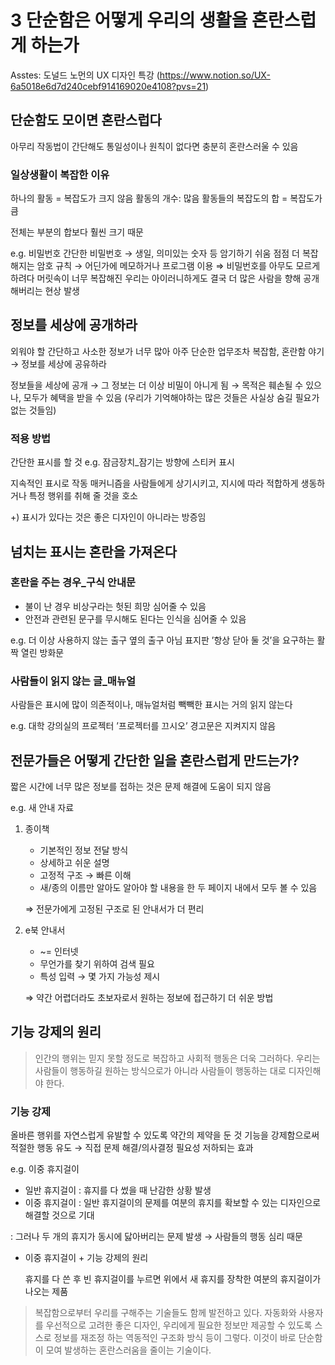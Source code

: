 # 3 단순함은 어떻게 우리의 생활을 혼란스럽게 하는가

Asstes: 도널드 노먼의 UX 디자인 특강 (https://www.notion.so/UX-6a5018e6d7d240cebf914169020e4108?pvs=21)

## 단순함도 모이면 혼란스럽다

아무리 작동법이 간단해도 통일성이나 원칙이 없다면 충분히 혼란스러울 수 있음

### 일상생활이 복잡한 이유

하나의 활동 = 복잡도가 크지 않음
활동의 개수: 많음
활동들의 복잡도의 합 = 복잡도가 큼

전체는 부분의 합보다 훨씬 크기 때문

e.g. 비밀번호
간단한 비밀번호 → 생일, 의미있는 숫자 등 암기하기 쉬움
점점 더 복잡해지는 암호 규칙 → 어딘가에 메모하거나 프로그램 이용
⇒ 비밀번호를 아무도 모르게 하려다 머릿속이 너무 복잡해진 우리는 아이러니하게도 결국 더 많은 사람을 향해 공개해버리는 현상 발생

## 정보를 세상에 공개하라

외워야 할 간단하고 사소한 정보가 너무 많아 아주 단순한 업무조차 복잡함, 혼란함 야기
→ 정보를 세상에 공유하라

정보들을 세상에 공개
→ 그 정보는 더 이상 비밀이 아니게 됨
→ 목적은 훼손될 수 있으나, 모두가 혜택을 받을 수 있음
(우리가 기억해야하는 많은 것들은 사실상 숨길 필요가 없는 것들임)

### 적용 방법

간단한 표시를 할 것
e.g. 잠금장치_잠기는 방향에 스티커 표시

지속적인 표시로 작동 매커니즘을 사람들에게 상기시키고, 지시에 따라 적합하게 생동하거나 특정 행위를 취해 줄 것을 호소

+) 표시가 있다는 것은 좋은 디자인이 아니라는 방증임

## 넘치는 표시는 혼란을 가져온다

### 혼란을 주는 경우_구식 안내문

- 불이 난 경우 비상구라는 헛된 희망 심어줄 수 있음
- 안전과 관련된 문구를 무시해도 된다는 인식을 심어줄 수 있음

e.g.
더 이상 사용하지 않는 출구 옆의 출구 아님 표지판
’항상 닫아 둘 것’을 요구하는 활짝 열린 방화문

### 사람들이 읽지 않는 글_매뉴얼

사람들은 표시에 많이 의존적이나, 매뉴얼처럼 빽빽한 표시는 거의 읽지 않는다

e.g.
대학 강의실의 프로젝터
’프로젝터를 끄시오’ 경고문은 지켜지지 않음

## 전문가들은 어떻게 간단한 일을 혼란스럽게 만드는가?

짧은 시간에 너무 많은 정보를 접하는 것은 문제 해결에 도움이 되지 않음

e.g. 새 안내 자료

1. 종이책
    - 기본적인 정보 전달 방식
    - 상세하고 쉬운 설명
    - 고정적 구조 → 빠른 이해
    - 새/종의 이름만 알아도 알아야 할 내용을 한 두 페이지 내에서 모두 볼 수 있음
    
    ⇒ 전문가에게 고정된 구조로 된 안내서가 더 편리
    
2. e북 안내서
    - ~= 인터넷
    - 무언가를 찾기 위하여 검색 필요
    - 특성 입력 → 몇 가지 가능성 제시
    
    ⇒ 약간 어렵더라도 초보자로서 원하는 정보에 접근하기 더 쉬운 방법
    

## 기능 강제의 원리

> 인간의 행위는 믿지 못할 정도로 복잡하고 사회적 행동은 더욱 그러하다. 우리는 사람들이 행동하길 원하는 방식으로가 아니라 사람들이 행동하는 대로 디자인해야 한다.
> 

### 기능 강제

올바른 행위를 자연스럽게 유발할 수 있도록 약간의 제약을 둔 것
기능을 강제함으로써 적절한 행동 유도 → 직접 문제 해결/의사결정 필요성 저하되는 효과

e.g. 이중 휴지걸이

- 일반 휴지걸이
: 휴지를 다 썼을 때 난감한 상황 발생
- 이중 휴지걸이
: 일반 휴지걸이의 문제를 여분의 휴지를 확보할 수 있는 디자인으로 해결할 것으로 기대

: 그러나 두 개의 휴지가 동시에 닳아버리는 문제 발생
→ 사람들의 행동 심리 때문
- 이중 휴지걸이 + 기능 강제의 원리
    
    휴지를 다 쓴 후 빈 휴지걸이를 누르면 위에서 새 휴지를 장착한 여분의 휴지걸이가 나오는 제품
    

> 복잡함으로부터 우리를 구해주는 기술들도 함께 발전하고 있다. 자동화와 사용자를 우선적으로 고려한 좋은 디자인, 우리에게 필요한 정보만 제공할 수 있도록 스스로 정보를 재조정 하는 역동적인 구조화 방식 등이 그렇다. 이것이 바로 단순함이 모여 발생하는 혼란스러움을 줄이는 기술이다.
>